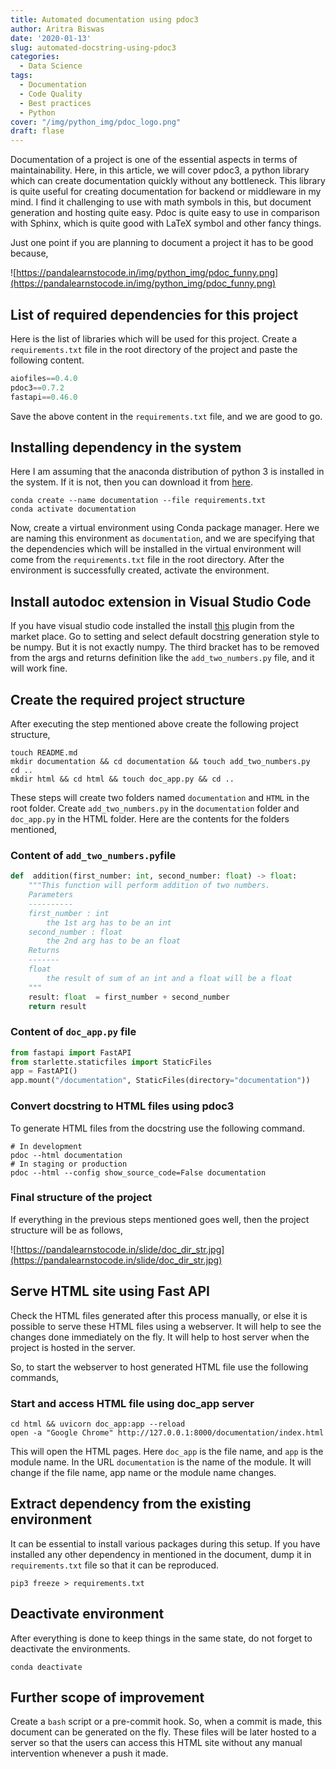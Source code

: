 ```yaml
---
title: Automated documentation using pdoc3
author: Aritra Biswas
date: '2020-01-13'
slug: automated-docstring-using-pdoc3
categories:
  - Data Science
tags:
  - Documentation
  - Code Quality
  - Best practices
  - Python
cover: "/img/python_img/pdoc_logo.png"
draft: flase
---
```


Documentation of a project is one of the essential aspects in terms of maintainability. Here, in this article, we will cover pdoc3, a python library which can create documentation quickly without any bottleneck. This library is quite useful for creating documentation for backend or middleware in my mind. I find it challenging to use with math symbols in this, but document generation and hosting quite easy. Pdoc is quite easy to use in comparison with Sphinx, which is quite good with LaTeX symbol and other fancy things.

<!--more-->

Just one point if you are planning to document a project it has to be good because,

![https://pandalearnstocode.in/img/python_img/pdoc_funny.png](https://pandalearnstocode.in/img/python_img/pdoc_funny.png)


## List of required dependencies for this project

Here is the list of libraries which will be used for this project. Create a `requirements.txt` file in the root directory of the project and paste the following content.

```python
aiofiles==0.4.0
pdoc3==0.7.2
fastapi==0.46.0
```
Save the above content in the `requirements.txt` file, and we are good to go.

## Installing dependency in the system

Here I am assuming that the anaconda distribution of python 3 is installed in the system. If it is not, then you can download it from [here]([https://www.anaconda.com/distribution/](https://www.anaconda.com/distribution/)). 

```shell
conda create --name documentation --file requirements.txt
conda activate documentation
```
Now, create a virtual environment using Conda package manager. Here we are naming this environment as `documentation`, and we are specifying that the dependencies which will be installed in the virtual environment will come from the `requirements.txt` file in the root directory. After the environment is successfully created, activate the environment.

## Install autodoc extension in Visual Studio Code

If you have visual studio code installed the install [this]([https://marketplace.visualstudio.com/items?itemName=njpwerner.autodocstring](https://marketplace.visualstudio.com/items?itemName=njpwerner.autodocstring))  plugin from the market place. Go to setting and select default docstring generation style to be numpy. But it is not exactly numpy. The third bracket has to be removed from the args and returns definition like the `add_two_numbers.py` file, and it will work fine.

## Create the required project structure

After executing the step mentioned above create the following project structure,

```shell
touch README.md
mkdir documentation && cd documentation && touch add_two_numbers.py
cd ..
mkdir html && cd html && touch doc_app.py && cd ..
```

These steps will create two folders named `documentation` and `HTML` in the root folder. Create `add_two_numbers.py` in the  `documentation` folder and `doc_app.py` in the HTML folder. Here are the contents for the folders mentioned,

### Content of `add_two_numbers.py`file

```python
def  addition(first_number: int, second_number: float) -> float:
	"""This function will perform addition of two numbers.
	Parameters
	----------
	first_number : int
		the 1st arg has to be an int
	second_number : float
		the 2nd arg has to be an float
	Returns
	-------
	float
		the result of sum of an int and a float will be a float
	"""
	result: float  = first_number + second_number
	return result
```

### Content of `doc_app.py` file

```python
from fastapi import FastAPI
from starlette.staticfiles import StaticFiles
app = FastAPI()
app.mount("/documentation", StaticFiles(directory="documentation"))
```

### Convert docstring to HTML files using pdoc3

To generate HTML files from the docstring use the following command.

```shell
# In development
pdoc --html documentation
# In staging or production
pdoc --html --config show_source_code=False documentation
```
### Final structure of the project

If everything in the previous steps mentioned goes well, then the project structure will be as follows,

![https://pandalearnstocode.in/slide/doc_dir_str.jpg](https://pandalearnstocode.in/slide/doc_dir_str.jpg)  

## Serve HTML site using Fast API

Check the HTML files generated after this process manually, or else it is possible to serve these HTML files using a webserver. It will help to see the changes done immediately on the fly. It will help to host server when the project is hosted in the server.

So, to start the webserver to host generated HTML file use the following commands,

### Start and access HTML file using doc_app server

```shell
cd html && uvicorn doc_app:app --reload
open -a "Google Chrome" http://127.0.0.1:8000/documentation/index.html
```
This will open the HTML pages. Here `doc_app` is the file name, and `app` is the module name. In the URL `documentation` is the name of the module. It will change if the file name, app name or the module name changes.

## Extract dependency from the existing environment

It can be essential to install various packages during this setup. If you have installed any other dependency in mentioned in the document, dump it in `requirements.txt` file so that it can be reproduced.

```shell
pip3 freeze > requirements.txt
```

## Deactivate environment

After everything is done to keep things in the same state, do not forget to deactivate the environments.

```shell
conda deactivate
```

## Further scope of improvement

Create a `bash` script or a pre-commit hook. So, when a commit is made, this document can be generated on the fly. These files will be later hosted to a server so that the users can access this HTML site without any manual intervention whenever a push it made.